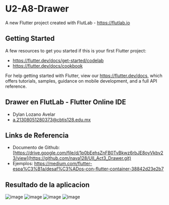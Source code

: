 # U2-A8-Drawer

A new Flutter project created with FlutLab - https://flutlab.io

## Getting Started

A few resources to get you started if this is your first Flutter project:

- https://flutter.dev/docs/get-started/codelab
- https://flutter.dev/docs/cookbook

For help getting started with Flutter, view our
https://flutter.dev/docs, which offers tutorials,
samples, guidance on mobile development, and a full API reference.

## Drawer en FlutLab - Flutter Online IDE
- Dylan Lozano Avelar
- a.21308051280373@cbtis128.edu.mx

## Links de Referencia
- Documento de Github: [https://drive.google.com/file/d/1p0bEehsZnFB0TvBkwz6rbJE8oyVkbv23/view](https://github.com/nava128/UII_Act3_Drawer.git)
- Ejemplos: https://medium.com/flutter-espa%C3%B1a/desaf%C3%ADos-con-flutter-container-38842d23e2b7

## Resultado de la aplicacion
![image](https://github.com/DylanLozanoAvelar/U2-A8-Drawer/assets/143743272/b2e61bce-97a4-4f76-9fca-85f7b6684a72)
![image](https://github.com/DylanLozanoAvelar/U2-A8-Drawer/assets/143743272/6e734db3-ee0d-4d1d-86af-28f76f5e83d8)
![image](https://github.com/DylanLozanoAvelar/U2-A8-Drawer/assets/143743272/41670012-2cfd-4579-a7cb-83c1629437d3)
![image](https://github.com/DylanLozanoAvelar/U2-A8-Drawer/assets/143743272/515a46f9-cfc4-4ef8-befe-958ebbcea909)
